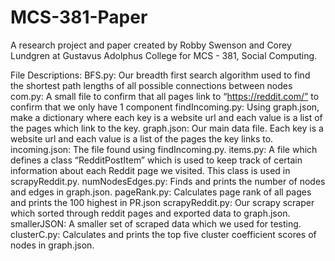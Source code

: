 # MCS-381-Paper

A research project and paper created by Robby Swenson and Corey Lundgren at Gustavus Adolphus College for MCS - 381, Social Computing.


File Descriptions:
BFS.py: Our breadth first search algorithm used to find the shortest path lengths of all possible connections between nodes
com.py: A small file to confirm that all pages link to “https://reddit.com/” to confirm that we only have 1 component
findIncoming.py: Using graph.json, make a dictionary where each key is a website url and each value is a list of the pages which link to the key.
graph.json: Our main data file. Each key is a website url and each value is a list of the pages the key links to.
incoming.json: The file found using findIncoming.py.
items.py: A file which defines a class “RedditPostItem” which is used to keep track of certain information about each Reddit page we visited. This class is used in scrapyReddit.py.
numNodesEdges.py: Finds and prints the number of nodes and edges in graph.json.
pageRank.py: Calculates page rank of all pages and prints the 100 highest in PR.json
scrapyReddit.py: Our scrapy scraper which sorted through reddit pages and exported data to graph.json.
smallerJSON: A smaller set of scraped data which we used for testing.
clusterC.py: Calculates and prints the top five cluster coefficient scores of nodes in graph.json.

